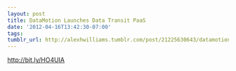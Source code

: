 ```yaml
---
layout: post
title: DataMotion Launches Data Transit PaaS
date: '2012-04-16T13:42:30-07:00'
tags: 
tumblr_url: http://alexhwilliams.tumblr.com/post/21225630643/datamotion-launches-data-transit-paas
---
```

<p><a href="http://bit.ly/HO4UIA">http://bit.ly/HO4UIA</a></p>
